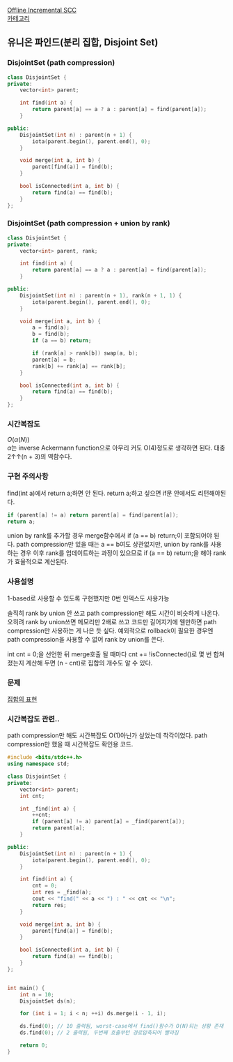 [Offline Incremental SCC](/그래프%20이론/그래프/Offline%20Incremental%20SCC.md)   
[카테고리](/README.md)
## 유니온 파인드(분리 집합, Disjoint Set)
### DisjointSet (path compression)
```cpp
class DisjointSet {
private:
    vector<int> parent;

    int find(int a) {
        return parent[a] == a ? a : parent[a] = find(parent[a]);
    }

public:
    DisjointSet(int n) : parent(n + 1) {
        iota(parent.begin(), parent.end(), 0);
    }

    void merge(int a, int b) {
        parent[find(a)] = find(b);
    }

    bool isConnected(int a, int b) {
        return find(a) == find(b);
    }
};
```
### DisjointSet (path compression + union by rank)
```cpp
class DisjointSet {
private:
    vector<int> parent, rank;

    int find(int a) {
        return parent[a] == a ? a : parent[a] = find(parent[a]);
    }

public:
    DisjointSet(int n) : parent(n + 1), rank(n + 1, 1) {
        iota(parent.begin(), parent.end(), 0);
    }

    void merge(int a, int b) {
        a = find(a);
        b = find(b);
        if (a == b) return;

        if (rank[a] > rank[b]) swap(a, b);
        parent[a] = b;
        rank[b] += rank[a] == rank[b];
    }

    bool isConnected(int a, int b) {
        return find(a) == find(b);
    }
};
```
### 시간복잡도 
$O(\alpha(N))$   
$\alpha$는 inverse Ackermann function으로 아무리 커도 O(4)정도로 생각하면 된다. 대충 2↑↑(n + 3)의 역함수다.

### 구현 주의사항
find(int a)에서
return a;하면 안 된다.
return a;하고 싶으면 if문 안에서도 리턴해야된다.
```cpp
if (parent[a] != a) return parent[a] = find(parent[a]);
return a;
```

union by rank를 추가할 경우 merge함수에서 if (a == b) return;이 포함되어야 된다. path compression만 있을 때는 a == b여도 상관없지만, union by rank를 사용하는 경우 이후 rank를 업데이트하는 과정이 있으므로 if (a == b) return;을 해야 rank가 효율적으로 계산된다.   

### 사용설명
1-based로 사용할 수 있도록 구현했지만 0번 인덱스도 사용가능

솔직히 rank by union 안 쓰고 path compression만 해도 시간이 비슷하게 나온다. 오히려 rank by union쓰면 메모리만 2배로 쓰고 코드만 길어지기에 웬만하면 path compression만 사용하는 게 나은 듯 싶다.
예외적으로 rollback이 필요한 경우엔 path compression을 사용할 수 없어 rank by union를 쓴다.

int cnt = 0;을 선언한 뒤 merge호출 될 때마다 cnt += !isConnected()로 몇 번 합쳐졌는지 계산해 두면 (n - cnt)로 집합의 개수도 알 수 있다.

### 문제
[집합의 표현](https://www.acmicpc.net/problem/1717)

### 시간복잡도 관련..
path compression만 해도 시간복잡도 O(1)아닌가 싶었는데 착각이었다. path compression만 했을 때 시간복잡도 확인용 코드.
```cpp
#include <bits/stdc++.h>
using namespace std;

class DisjointSet {
private:
    vector<int> parent;
    int cnt;

    int _find(int a) {
        ++cnt;
        if (parent[a] != a) parent[a] = _find(parent[a]);
        return parent[a];
    }

public:
    DisjointSet(int n) : parent(n + 1) {
        iota(parent.begin(), parent.end(), 0);
    }

    int find(int a) {
        cnt = 0;
        int res = _find(a);
        cout << "find(" << a << ") : " << cnt << "\n";
        return res;
    }

    void merge(int a, int b) {
        parent[find(a)] = find(b);
    }

    bool isConnected(int a, int b) {
        return find(a) == find(b);
    }
};


int main() {
    int n = 10;
    DisjointSet ds(n);

    for (int i = 1; i < n; ++i) ds.merge(i - 1, i);

    ds.find(0); // 10 출력됨, worst-case에서 find()함수가 O(N)되는 상황 존재
    ds.find(0); // 2 출력됨, 두번째 호출부턴 경로압축되어 빨라짐

    return 0;
}
```